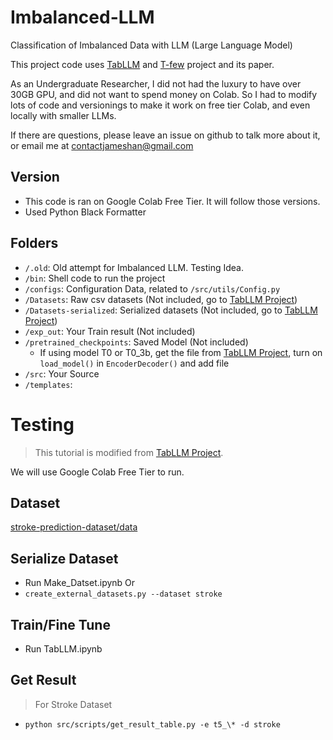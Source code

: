 # Imbalanced-LLM

Classification of Imbalanced Data with LLM (Large Language Model)

This project code uses [TabLLM](https://github.com/clinicalml/TabLLM) and [T-few](https://github.com/r-three/t-few) project and its paper.

As an Undergraduate Researcher, I did not had the luxury to have over 30GB GPU, and did not want to spend money on Colab. So I had to modify lots of code and versionings to make it work on free tier Colab, and even locally with smaller LLMs.

If there are questions, please leave an issue on github to talk more about it, or email me at contactjameshan@gmail.com

## Version
- This code is ran on Google Colab Free Tier. It will follow those versions.
- Used Python Black Formatter

## Folders

- `/.old`: Old attempt for Imbalanced LLM. Testing Idea.
- `/bin`: Shell code to run the project
- `/configs`: Configuration Data, related to `/src/utils/Config.py`
- `/Datasets`: Raw csv datasets (Not included, go to [TabLLM Project](https://github.com/clinicalml/TabLLM))
- `/Datasets-serialized`: Serialized datasets (Not included, go to [TabLLM Project](https://github.com/clinicalml/TabLLM))
- `/exp_out`: Your Train result (Not included)
- `/pretrained_checkpoints`: Saved Model (Not included)
  -  If using model T0 or T0_3b, get the file from [TabLLM Project](https://github.com/clinicalml/TabLLM), turn on `load_model()` in `EncoderDecoder()`  and add file
- `/src`: Your Source
- `/templates`:

# Testing
> This tutorial is modified from [TabLLM Project](https://github.com/clinicalml/TabLLM).

We will use Google Colab Free Tier to run.
## Dataset
[stroke-prediction-dataset/data](https://www.kaggle.com/datasets/fedesoriano/stroke-prediction-dataset/data)

## Serialize Dataset
- Run Make_Datset.ipynb
Or
- `create_external_datasets.py --dataset stroke`

## Train/Fine Tune
- Run TabLLM.ipynb

## Get Result
> For Stroke Dataset
- `python src/scripts/get_result_table.py -e t5_\* -d stroke`
